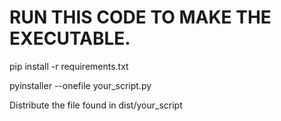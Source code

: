 # RUN THIS CODE TO MAKE THE EXECUTABLE.


pip install -r requirements.txt

pyinstaller --onefile your_script.py

Distribute the file found in dist/your_script